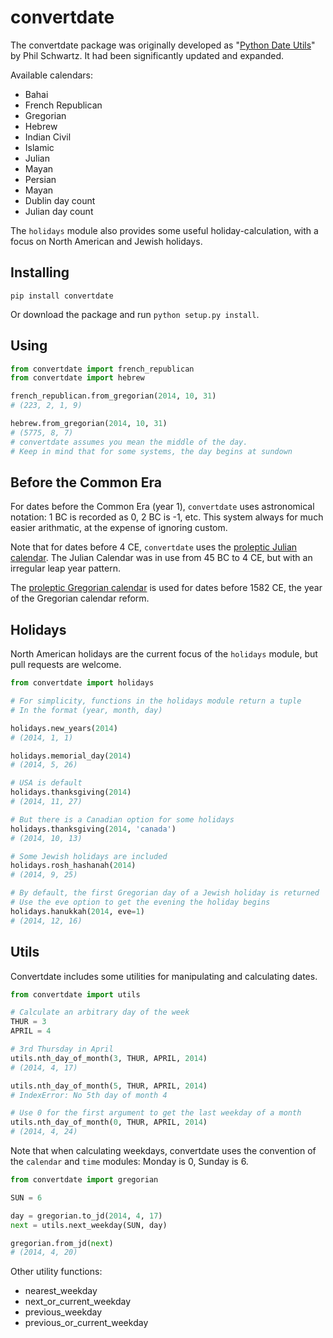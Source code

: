 convertdate
===========

The convertdate package was originally developed as "[Python Date Utils](http://sourceforge.net/projects/pythondateutil/)" by Phil Schwartz. It had been significantly updated and expanded.

Available calendars:

* Bahai
* French Republican
* Gregorian
* Hebrew
* Indian Civil
* Islamic
* Julian
* Mayan
* Persian
* Mayan
* Dublin day count
* Julian day count

The `holidays` module also provides some useful holiday-calculation, with a focus on North American and Jewish holidays.

Installing
-------

`pip install convertdate`

Or download the package and run `python setup.py install`.

Using
-----

````python
from convertdate import french_republican
from convertdate import hebrew

french_republican.from_gregorian(2014, 10, 31)
# (223, 2, 1, 9)

hebrew.from_gregorian(2014, 10, 31)
# (5775, 8, 7)
# convertdate assumes you mean the middle of the day.
# Keep in mind that for some systems, the day begins at sundown
````

Before the Common Era
---------------------

For dates before the Common Era (year 1), `convertdate` uses astronomical notation: 1 BC is recorded as 0, 2 BC is -1, etc. This system always for much easier arithmatic, at the expense of ignoring custom.

Note that for dates before 4 CE, `convertdate` uses the [proleptic Julian calendar](https://en.wikipedia.org/wiki/Proleptic_Julian_calendar). The Julian Calendar was in use from 45 BC to 4 CE, but with an irregular leap year pattern.

The [proleptic Gregorian calendar](https://en.wikipedia.org/wiki/Proleptic_Gregorian_calendar) is used for dates before 1582 CE, the year of the Gregorian calendar reform.

Holidays
--------

North American holidays are the current focus of the `holidays` module, but pull requests are welcome.

````python
from convertdate import holidays

# For simplicity, functions in the holidays module return a tuple
# In the format (year, month, day)

holidays.new_years(2014)
# (2014, 1, 1)

holidays.memorial_day(2014)
# (2014, 5, 26)

# USA is default
holidays.thanksgiving(2014)
# (2014, 11, 27)

# But there is a Canadian option for some holidays
holidays.thanksgiving(2014, 'canada')
# (2014, 10, 13)

# Some Jewish holidays are included
holidays.rosh_hashanah(2014)
# (2014, 9, 25)

# By default, the first Gregorian day of a Jewish holiday is returned
# Use the eve option to get the evening the holiday begins
holidays.hanukkah(2014, eve=1)
# (2014, 12, 16)
````

Utils
-----

Convertdate includes some utilities for manipulating and calculating dates.

````python
from convertdate import utils

# Calculate an arbitrary day of the week
THUR = 3
APRIL = 4

# 3rd Thursday in April
utils.nth_day_of_month(3, THUR, APRIL, 2014)
# (2014, 4, 17)

utils.nth_day_of_month(5, THUR, APRIL, 2014)
# IndexError: No 5th day of month 4

# Use 0 for the first argument to get the last weekday of a month
utils.nth_day_of_month(0, THUR, APRIL, 2014)
# (2014, 4, 24)
````

Note that when calculating weekdays, convertdate uses the convention of the `calendar` and `time` modules: Monday is 0, Sunday is 6.

````python
from convertdate import gregorian

SUN = 6

day = gregorian.to_jd(2014, 4, 17)
next = utils.next_weekday(SUN, day)

gregorian.from_jd(next)
# (2014, 4, 20)
````

Other utility functions:
* nearest_weekday
* next_or_current_weekday
* previous_weekday
* previous_or_current_weekday
